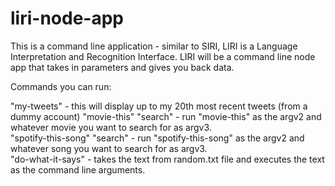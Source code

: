 # liri-node-app

This is a command line application - similar to SIRI, LIRI is a Language Interpretation and Recognition Interface. LIRI will be a command line node app that takes in parameters and gives you back data.

Commands you can run:

"my-tweets" - this will display up to my 20th most recent tweets (from a dummy account)
"movie-this" "search" - run "movie-this" as the argv2 and whatever movie you want to search for as argv3.  
"spotify-this-song" "search" - run "spotify-this-song" as the argv2 and whatever song you want to search for as argv3.  
"do-what-it-says" - takes the text from random.txt file and executes the text as the command line arguments.
